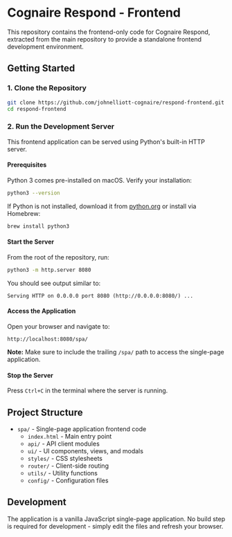 # Cognaire Respond - Frontend

This repository contains the frontend-only code for Cognaire Respond, extracted from the main repository to provide a standalone frontend development environment.

## Getting Started

### 1. Clone the Repository

```bash
git clone https://github.com/johnelliott-cognaire/respond-frontend.git
cd respond-frontend
```

### 2. Run the Development Server

This frontend application can be served using Python's built-in HTTP server.

#### Prerequisites

Python 3 comes pre-installed on macOS. Verify your installation:

```bash
python3 --version
```

If Python is not installed, download it from [python.org](https://www.python.org/downloads/) or install via Homebrew:

```bash
brew install python3
```

#### Start the Server

From the root of the repository, run:

```bash
python3 -m http.server 8080
```

You should see output similar to:
```
Serving HTTP on 0.0.0.0 port 8080 (http://0.0.0.0:8080/) ...
```

#### Access the Application

Open your browser and navigate to:

```
http://localhost:8080/spa/
```

**Note:** Make sure to include the trailing `/spa/` path to access the single-page application.

#### Stop the Server

Press `Ctrl+C` in the terminal where the server is running.

## Project Structure

- `spa/` - Single-page application frontend code
  - `index.html` - Main entry point
  - `api/` - API client modules
  - `ui/` - UI components, views, and modals
  - `styles/` - CSS stylesheets
  - `router/` - Client-side routing
  - `utils/` - Utility functions
  - `config/` - Configuration files

## Development

The application is a vanilla JavaScript single-page application. No build step is required for development - simply edit the files and refresh your browser.
